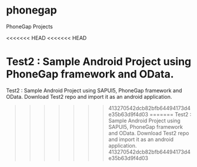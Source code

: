 phonegap
========

PhoneGap Projects

<<<<<<< HEAD
<<<<<<< HEAD

Test2 : Sample Android Project using PhoneGap framework and OData.
=======
Test2 : Sample Android Project using SAPUI5, PhoneGap framework and OData.
        Download Test2 repo and import it as an android application.
>>>>>>> 413270542dcb82bfb64494173d4e35b63d9f4d03
=======
Test2 : Sample Android Project using SAPUI5, PhoneGap framework and OData.
        Download Test2 repo and import it as an android application.
>>>>>>> 413270542dcb82bfb64494173d4e35b63d9f4d03
